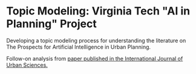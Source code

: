 # Topic Modeling: Virginia Tech "AI in Planning" Project
Developing a topic modeling process for understanding the literature on The Prospects for Artificial Intelligence in Urban Planning.

Follow-on analysis from [paper published in the International Journal of Urban Sciences.](https://www.tandfonline.com/doi/abs/10.1080/12265934.2022.2102538) 
